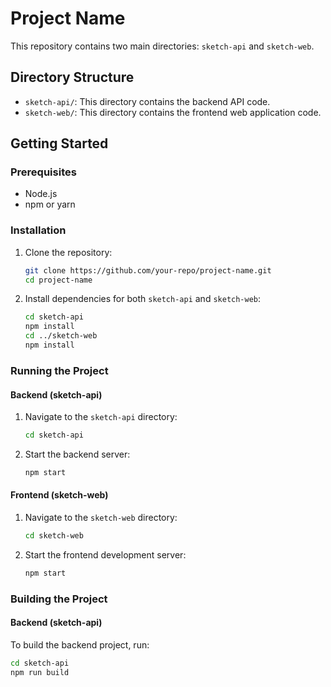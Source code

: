 # Project Name

This repository contains two main directories: `sketch-api` and `sketch-web`.

## Directory Structure

- `sketch-api/`: This directory contains the backend API code.
- `sketch-web/`: This directory contains the frontend web application code.

## Getting Started

### Prerequisites

- Node.js
- npm or yarn

### Installation

1. Clone the repository:

   ```sh
   git clone https://github.com/your-repo/project-name.git
   cd project-name
   ```

2. Install dependencies for both `sketch-api` and `sketch-web`:

   ```sh
   cd sketch-api
   npm install
   cd ../sketch-web
   npm install
   ```

### Running the Project

#### Backend (sketch-api)

1. Navigate to the `sketch-api` directory:

   ```sh
   cd sketch-api
   ```

2. Start the backend server:

   ```sh
   npm start
   ```

#### Frontend (sketch-web)

1. Navigate to the `sketch-web` directory:

   ```sh
   cd sketch-web
   ```

2. Start the frontend development server:

   ```sh
   npm start
   ```

### Building the Project

#### Backend (sketch-api)

To build the backend project, run:

```sh
cd sketch-api
npm run build
```
